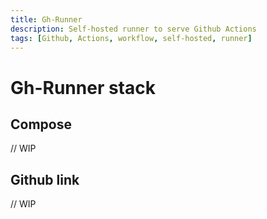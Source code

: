 ```yaml
---
title: Gh-Runner
description: Self-hosted runner to serve Github Actions
tags: [Github, Actions, workflow, self-hosted, runner]
---
```


# Gh-Runner stack

## Compose
// WIP

## Github link
// WIP